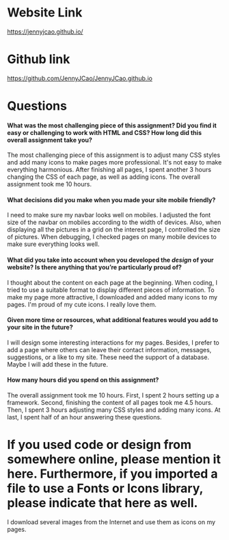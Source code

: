 # Website Link

https://jennyjcao.github.io/

# Github link

https://github.com/JennyJCao/JennyJCao.github.io

# Questions

#### What was the most challenging piece of this assignment? Did you find it easy or challenging to work with HTML and CSS? How long did this overall assignment take you?

The most challenging piece of this assignment is to adjust many CSS styles and add many icons to make pages more professional. It's not easy to make everything harmonious. After finishing all pages, I spent another 3 hours changing the CSS of each page, as well as adding icons. The overall assignment took me 10 hours.

#### What decisions did you make when you made your site mobile friendly?

I need to make sure my navbar looks well on mobiles. I adjusted the font size of the navbar on mobiles according to the width of devices. Also, when displaying all the pictures in a grid on the interest page, I controlled the size of pictures. When debugging, I checked pages on many mobile devices to make sure everything looks well.

#### What did you take into account when you developed the *design* of your website? Is there anything that you’re particularly proud of?

I thought about the content on each page at the beginning. When coding, I tried to use a suitable format to display different pieces of information. To make my page more attractive, I downloaded and added many icons to my pages. I'm proud of my cute icons. I really love them.

#### Given more time or resources, what additional features would you add to your site in the future?

I will design some interesting interactions for my pages. Besides, I prefer to add a page where others can leave their contact information, messages, suggestions, or a like to my site. These need the support of a database. Maybe I will add these in the future.

#### How many hours did you spend on this assignment?

The overall assignment took me 10 hours. First, I spent 2 hours setting up a framework. Second, finishing the content of all pages took me 4.5 hours. Then, I spent 3 hours adjusting many CSS styles and adding many icons. At last, I spent half of an hour answering these questions.

# If you used code or design from somewhere online, please mention it here. Furthermore, if you imported a file to use a Fonts or Icons library, please indicate that here as well.

I download several images from the Internet and use them as icons on my pages.

